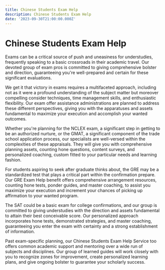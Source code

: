 ```yaml
---
title: Chinese Students Exam Help
description: Chinese Students Exam Help
date: '2023-09-30T21:00:00.000Z'
---
```

# Chinese Students Exam Help

Exams can be a critical source of push and uneasiness for understudies, frequently speaking to a basic crossroads in their academic travel. Our devoted group of exam pros is committed to giving comprehensive bolster and direction, guaranteeing you're well-prepared and certain for these significant evaluations.

We get it that victory in exams requires a multifaceted approach, including not as it were a profound understanding of the subject matter but moreover compelling consider techniques, time management skills, and enthusiastic flexibility. Our exam offer assistance administrations are planned to address these different perspectives, giving you with the apparatuses and assets fundamental to maximize your execution and accomplish your wanted outcomes.

Whether you're planning for the NCLEX exam, a significant step in getting to be an authorized nurture, or the GMAT, a significant component of the trade school application process, our specialists are well-versed within the complexities of these appraisals. They will give you with comprehensive planning assets, counting hone questions, content surveys, and personalized coaching, custom fitted to your particular needs and learning fashion.

For students aspiring to seek after graduate thinks about, the GRE may be a standardized test that plays a critical part within the confirmation prepare. Our GRE Exam Help benefit offers comprehensive arrangement resources, counting hone tests, ponder guides, and master coaching, to assist you maximize your execution and increment your chances of picking up affirmation to your wanted program.

The SAT could be a basic exam for college confirmations, and our group is committed to giving understudies with the direction and assets fundamental to attain their best conceivable score. Our personalized approach incorporates hone tests, demonstrated strategies, and master coaching, guaranteeing you enter the exam with certainty and a strong establishment of information.

Past exam-specific planning, our Chinese Students Exam Help Service too offers common academic support and mentoring over a wide run of subjects and disciplines. Our group of learned guides will work closely with you to recognize zones for improvement, create personalized learning plans, and give ongoing bolster to guarantee your scholarly success.

